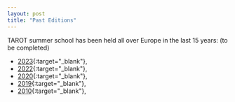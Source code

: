 ```yaml
---
layout: post
title: "Past Editions"
---
```

TAROT summer school has been held all over Europe in the last 15 years:
(to be completed)            

- [2023](https://tarot-school.org/){:target="_blank"}, 
- [2022](https://antares.sip.ucm.es/TAROT22/){:target="_blank"}, 
- [2020](https://web.fe.up.pt/~tarot2020/){:target="_blank"}, 
- [2019](https://tarot2019.limos.fr/){:target="_blank"}, 
- [2010](http://tarot2010.ist.tugraz.at/){:target="_blank"}, 
